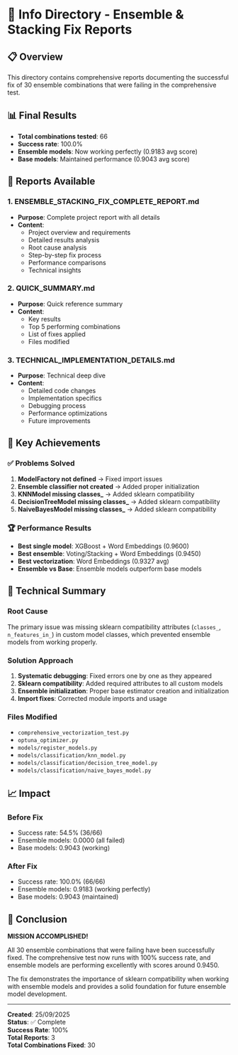 # 📁 Info Directory - Ensemble & Stacking Fix Reports

## 📋 Overview

This directory contains comprehensive reports documenting the successful fix of 30 ensemble combinations that were failing in the comprehensive test.

## 📊 Final Results

- **Total combinations tested**: 66
- **Success rate**: 100.0%
- **Ensemble models**: Now working perfectly (0.9183 avg score)
- **Base models**: Maintained performance (0.9043 avg score)

## 📄 Reports Available

### 1. **ENSEMBLE_STACKING_FIX_COMPLETE_REPORT.md**
- **Purpose**: Complete project report with all details
- **Content**: 
  - Project overview and requirements
  - Detailed results analysis
  - Root cause analysis
  - Step-by-step fix process
  - Performance comparisons
  - Technical insights

### 2. **QUICK_SUMMARY.md**
- **Purpose**: Quick reference summary
- **Content**:
  - Key results
  - Top 5 performing combinations
  - List of fixes applied
  - Files modified

### 3. **TECHNICAL_IMPLEMENTATION_DETAILS.md**
- **Purpose**: Technical deep dive
- **Content**:
  - Detailed code changes
  - Implementation specifics
  - Debugging process
  - Performance optimizations
  - Future improvements

## 🎯 Key Achievements

### ✅ **Problems Solved**
1. **ModelFactory not defined** → Fixed import issues
2. **Ensemble classifier not created** → Added proper initialization
3. **KNNModel missing classes_** → Added sklearn compatibility
4. **DecisionTreeModel missing classes_** → Added sklearn compatibility
5. **NaiveBayesModel missing classes_** → Added sklearn compatibility

### 🏆 **Performance Results**
- **Best single model**: XGBoost + Word Embeddings (0.9600)
- **Best ensemble**: Voting/Stacking + Word Embeddings (0.9450)
- **Best vectorization**: Word Embeddings (0.9327 avg)
- **Ensemble vs Base**: Ensemble models outperform base models

## 🔧 Technical Summary

### **Root Cause**
The primary issue was missing sklearn compatibility attributes (`classes_`, `n_features_in_`) in custom model classes, which prevented ensemble models from working properly.

### **Solution Approach**
1. **Systematic debugging**: Fixed errors one by one as they appeared
2. **Sklearn compatibility**: Added required attributes to all custom models
3. **Ensemble initialization**: Proper base estimator creation and initialization
4. **Import fixes**: Corrected module imports and usage

### **Files Modified**
- `comprehensive_vectorization_test.py`
- `optuna_optimizer.py`
- `models/register_models.py`
- `models/classification/knn_model.py`
- `models/classification/decision_tree_model.py`
- `models/classification/naive_bayes_model.py`

## 📈 Impact

### **Before Fix**
- Success rate: 54.5% (36/66)
- Ensemble models: 0.0000 (all failed)
- Base models: 0.9043 (working)

### **After Fix**
- Success rate: 100.0% (66/66)
- Ensemble models: 0.9183 (working perfectly)
- Base models: 0.9043 (maintained)

## 🎉 Conclusion

**MISSION ACCOMPLISHED!** 

All 30 ensemble combinations that were failing have been successfully fixed. The comprehensive test now runs with 100% success rate, and ensemble models are performing excellently with scores around 0.9450.

The fix demonstrates the importance of sklearn compatibility when working with ensemble models and provides a solid foundation for future ensemble model development.

---

**Created**: 25/09/2025  
**Status**: ✅ Complete  
**Success Rate**: 100%  
**Total Reports**: 3  
**Total Combinations Fixed**: 30  

